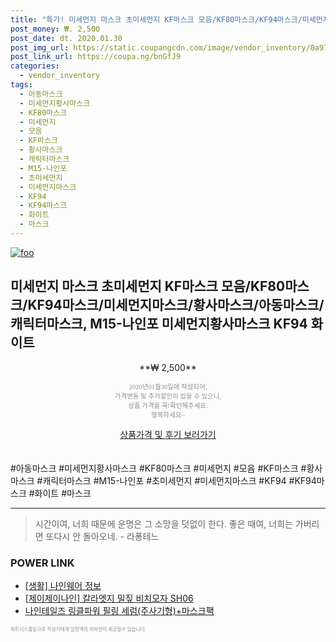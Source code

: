 ```yaml
--- 
title: "특가! 미세먼지 마스크 초미세먼지 KF마스크 모음/KF80마스크/KF94마스크/미세먼지마스크/황사마스..." 
post_money: ₩. 2,500 
post_date: dt. 2020.01.30 
post_img_url: https://static.coupangcdn.com/image/vendor_inventory/0a97/88e60b43d6af0597fa292616d48a20f4b0e0a1b2e847276b6c5c20f48617.jpg 
post_link_url: https://coupa.ng/bnGfJ9 
categories: 
  - vendor_inventory 
tags: 
  - 아동마스크 
  - 미세먼지황사마스크 
  - KF80마스크 
  - 미세먼지 
  - 모음 
  - KF마스크 
  - 황사마스크 
  - 캐릭터마스크 
  - M15-나인포 
  - 초미세먼지 
  - 미세먼지마스크 
  - KF94 
  - KF94마스크 
  - 화이트 
  - 마스크 
--- 
```

[![foo](https://static.coupangcdn.com/image/vendor_inventory/0a97/88e60b43d6af0597fa292616d48a20f4b0e0a1b2e847276b6c5c20f48617.jpg)](https://coupa.ng/bnGfJ9) 

## 미세먼지 마스크 초미세먼지 KF마스크 모음/KF80마스크/KF94마스크/미세먼지마스크/황사마스크/아동마스크/캐릭터마스크, M15-나인포 미세먼지황사마스크 KF94 화이트 
<p style="text-align: center;">**₩ 2,500**</p> 
<p style="text-align: center;"><span style="color: #898c8f; font-family: Georgia,Times,serif; font-size: 0.75em;">2020년01월30일에 작성되어, <br>가격변동 및 추가할인이 있을 수 있으니,<br> 상품 가격을 꼭!확인해주세요.<br>행복하세요~</span> 
</p>	 
<div markdown="0" style="text-align: center;"><a href="https://coupa.ng/bnGfJ9" class="btn btn--success">상품가격 및 후기 보러가기</a></div> 
<br><br> 
  #아동마스크 #미세먼지황사마스크 #KF80마스크 #미세먼지 #모음 #KF마스크 #황사마스크 #캐릭터마스크 #M15-나인포 #초미세먼지 #미세먼지마스크 #KF94 #KF94마스크 #화이트 #마스크 
<hr> 

> 시간이여, 너희 때문에 운명은 그 소망을 덧없이 한다. 좋은 때여, 너희는 가버리면 또다시 안 돌아오네. - 라퐁테느 


### POWER LINK

* <a href="https://blog.naver.com/sakai111/221758719195" target="_blank"> [생활] 나인웨어 정보 </a>
* <a href="https://blog.naver.com/fasyy4321/221788924045" target="_blank">[제이제이나인] 칼라엣지 밀짚 비치모자 SH06</a>
* <a href="https://blog.naver.com/santokki14/221786962010" target="_blank">나인테일즈 링클파워 필링 세럼(주사기형)+마스크팩</a>

<span style="color: #898c8f; font-family: Georgia,Times,serif; font-size: 0.55em;">파트너스활동으로 작성자에게 일정액의 커미션이 제공될수 있습니다.</span> 
